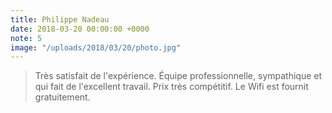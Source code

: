 ```yaml
---
title: Philippe Nadeau
date: 2018-03-20 00:00:00 +0000
note: 5
image: "/uploads/2018/03/20/photo.jpg"
---
```

> Très satisfait de l'expérience. Équipe professionnelle, sympathique et qui fait de l'excellent travail. Prix très compétitif. Le Wifi est fournit gratuitement.